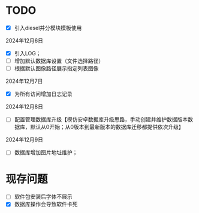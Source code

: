 # TODO

- [x] 引入diesel并分模块模板使用

2024年12月6日

- [x] 引入LOG；
- [ ] 增加默认数据库设置（文件选择路径）
- [ ] 根据默认图像路径展示指定列表图像

2024年12月7日

- [x] 为所有访问增加日志记录

2024年12月8日
- [ ] 配置管理数据库升级【模仿安卓数据库升级思路，手动创建并维护数据版本数据库，默认从0开始；从0版本到最新版本的数据库迁移都提供依次升级】

2024年12月9日
- [ ] 数据库增加图片地址维护；





























# 现存问题

- [ ] 软件包安装后字体不展示
- [x] 数据库操作会导致软件卡死
